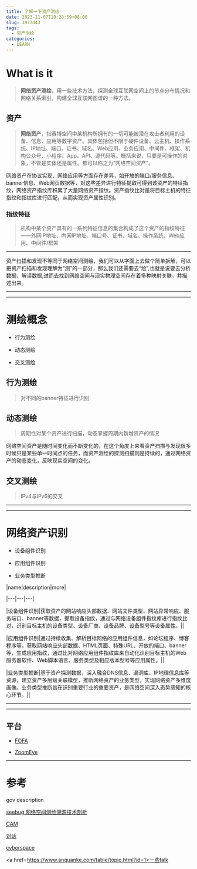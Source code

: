 ```yaml
---
title: 了解一下资产测绘 
date: 2023-11-07T18:28:59+08:00
slug: 3977d43
tags:
  - 资产测绘
categories:
  - LEARN
---
```


# What is it

  

>**网络资产测绘**，用一些技术方法，探测全球互联网空间上的节点分布情况和网络关系索引，构建全球互联网图谱的一种方法。

  

<!--more-->

  

## 资产

  

>**网络资产**，指赛博空间中某机构所拥有的一切可能被潜在攻击者利用的设备、信息、应用等数字资产。具体包括但不限于硬件设备、云主机、操作系统、IP地址、端口、证书、域名、Web应用、业务应用、中间件、框架、机构公众号、小程序、App、API、源代码等。概括来说，只要是可操作的对象，不管是实体还是属性。都可以称之为“网络空间资产”。

  

网络资产在协议实现、网络应用等方面存在差异，如开放的端口/服务信息、banner信息、Web网页数据等，对这些差异进行特征提取可得到该资产的特征指纹，网络资产指纹库积累了大量网络资产指纹。资产指纹比对是将目标主机的特征指纹和指纹库进行匹配，从而实现资产属性识别。

  

### 指纹特征

  

>机构中某个资产具有的一系列特征信息的集合构成了这个资产的指纹特征——外网IP地址、内网IP地址、端口号、证书、域名、操作系统、Web应用、中间件/框架

  
  
  

-----

  

资产扫描和发现不等同于网络空间测绘，我们可以从字面上去做个简单拆解，可以把资产扫描和发现理解为“测”的一部分，那么我们还需要去“绘”,也就是说要去分析数据、解读数据,进而去找到网络空间与现实物理空间存在着多种映射关联，并描述出来。

  
  

-----

-----

  

# 测绘概念

  

- 行为测绘

- 动态测绘

- 交叉测绘

  

## 行为测绘

  

>对不同的banner特征进行识别

  

## 动态测绘

  

>周期性对某个资产进行扫描，动态掌握周期内新增资产的情况

  

网络空间资产是随时间变化而不断变化的，在这个角度上来看资产扫描与发现很多时候只是某些单一时间点的任务，而资产测绘的探测扫描则是持续的，通过网络资产的动态变化，反映现实空间的变化。

  
  

## 交叉测绘

  

>IPv4与IPv6的交叉

  

----

----

  
  

# 网络资产识别

  

- 设备组件识别

- 应用组件识别

- 业务类型推断

  

|name|description|more|

|---|---|---|

|设备组件识别|获取资产的网站响应头部数据、网站文件类型、网站异常响应、服务端口、banner等数据，提取设备指纹，通过与网络设备组件指纹库进行指纹比对，识别目标主机的设备类型、设备厂商、设备品牌、设备型号等设备属性。||

|应用组件识别|通过持续收集、解析目标网络的应用组件信息，如论坛程序、博客程序等，获取网站响应头部数据、HTML页面、特殊URL、开放的端口、banner等，生成应用指纹，通过比对网络应用组件指纹库来自动化识别目标主机的Web服务器软件、Web脚本语言、服务类型及相应版本型号等应用属性。||

|业务类型推断|基于资产探测数据，深入融合DNS信息、漏洞库、IP地理信息库等资源，建立资产多层级关联模型，推断网络资产的业务类型，实现网络资产多维度画像。业务类型推断旨在识别重要行业的重要资产，是网络空间深入态势感知的核心环节。||

  
  

----

-----

  
  
  

## 平台

  

- <a href=https://fofa.info/>FOFA</a>

- <a href=https://www.zoomeye.org/>ZoomEye</a>

  

----

  

# 参考

  

<a herf=http://www.gjbmj.gov.cn/n1/2022/0422/c411145-32406257.html>gov description</a><br>

  

<a href=https://paper.seebug.org/1810/#_2>seebug 网络空间测绘溯源技术剖析</a><br>

  

<a href=https://zhuanlan.zhihu.com/p/515210481>CAM</a><br>

  

<a href=https://sec.bsia.org.cn/4937/202303/58219.html>对话</a><br>

  

<a href=https://blog.nsfocus.net/cyberspace/>cyberspace</a><br>

  

<a href=https://www.anquanke.com/table/topic.html?id=1>一些talk</a>
